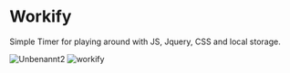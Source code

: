 # Workify
Simple Timer for playing around with JS, Jquery, CSS and local storage.

![Unbenannt2](https://user-images.githubusercontent.com/53125566/122542997-9b250d80-d02b-11eb-81d6-867ad6401057.PNG)
![workify](https://user-images.githubusercontent.com/53125566/122543010-9e1ffe00-d02b-11eb-9bc9-c62bf6dbdd47.PNG)

